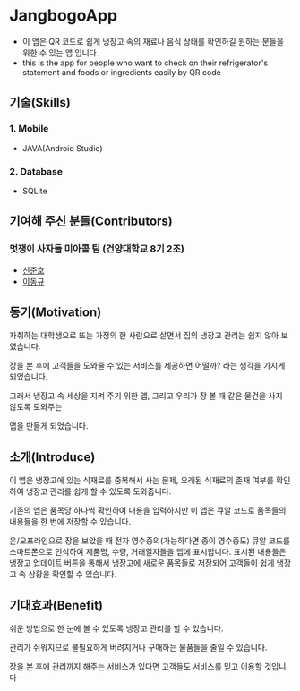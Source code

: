 # JangbogoApp

* 이 앱은 QR 코드로 쉽게 냉장고 속의 재료나 음식 상태를 확인하길 원하는 분들을 위한 수 있는 앱 입니다.
* this is the app for people who want to check on their refrigerator's statement and foods or ingredients easily by QR code

## 기술(Skills)
### 1. Mobile
* JAVA(Android Studio)

### 2. Database
* SQLite

## 기여해 주신 분들(Contributors)
### 멋쟁이 사자들 미아콜 팀 (건양대학교 8기 2조)

* [신준호](https://github.com/shinjuno123)
* [이동규](https://github.com/DongGyu1996)

## 동기(Motivation)

자취하는 대학생으로 또는 가정의 한 사람으로 살면서 집의 냉장고 관리는 쉽지 않아 보였습니다.

장을 본 후에 고객들을 도와줄 수 있는 서비스를 제공하면 어떨까? 라는 생각을 가지게 되었습니다.

그래서 냉장고 속 세상을 지켜 주기 위한 앱, 그리고 우리가 장 볼 때 같은 물건을 사지 않도록 도와주는

앱을 만들게 되었습니다.

## 소개(Introduce)

이 앱은 냉장고에 있는 식재료를 중복해서 사는 문제, 오래된 식재료의 존재 여부를 확인하여 냉장고 관리를 쉽게 할 수 있도록 도와줍니다.

기존의 앱은 품목당 하나씩 확인하여 내용을 입력하지만 이 앱은 큐알 코드로 품목들의 내용들을 한 번에 저장할 수 있습니다.

온/오프라인으로 장을 보았을 때 전자 영수증의(가능하다면 종이 영수증도) 큐알 코드를 스마트폰으로 인식하여 제품명, 수량, 거래일자들을 앱에 표시합니다. 표시된 내용들은 냉장고 업데이트 버튼을 통해서 냉장고에 새로운 품목들로 저장되어 고객들이 쉽게 냉장고 속 상황을 확인할 수 있습니다.

## 기대효과(Benefit)

쉬운 방법으로 한 눈에 볼 수 있도록 냉장고 관리를 할 수 있습니다.

관리가 쉬워지므로 불필요하게 버려지거나 구매하는 물품들을 줄일 수 있습니다.

장을 본 후에 관리까지 해주는 서비스가 있다면 고객들도 서비스를 믿고 이용할 것입니다
